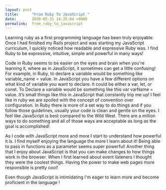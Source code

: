 ```yaml
---
layout: post
title:      "From Ruby To JavaScript "
date:       2020-05-31 14:25:04 +0000
permalink:  from_ruby_to_javascript
---
```



Learning ruby as a first programming language has been truly enjoyable. Once I had finished my Rails project and was starting my JavaScript curriculum, I quickly noticed how readable and expressive Ruby was. I find Ruby to be expressive, intuitive, simple and powerful in many ways! 

Code in Ruby seems to be easier on the eyes and brain when you're learning it, where as in JavaScript, it sometimes can get a little confusing! For example, in Ruby, to declare a variable would be something like variable_name = value. In JavaScript you have a few different options on what kind of variable you want to declare. It could be either a var, let, or const. To Declare a variable would be something like this var varName = value. It’s small things like this in JavaScript that constantly trip me up! I feel like in ruby we are spoiled with the concept of convention over configuration. In Ruby there is more of a set way to do things and if you follow those guidelines, usually your code is clean and gentle on the eyes. I feel like JavaScript is best compared to the Wild West. There are a million ways to do something and all of those ways are acceptable as long as the goal is accomplished! 

As I code with JavaScript more and more I start to understand how powerful it is. I find myself enjoying the language the more I learn about it! Being able to pass in functions as a parameter seems super powerful! Another thing that I enjoy about JavaScript is that you can make changes to how things work in the browser. When I first learned about event listeners I thought they were the coolest things. Having the power to make web pages more responsible is pretty cool! 

Even though JavaScript is intimidating I'm eager to learn more and become proficient in the language ! 

